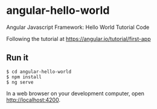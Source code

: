 # angular-hello-world

Angular Javascript Framework: Hello World Tutorial Code

Following the tutorial at <https://angular.io/tutorial/first-app>

## Run it

```
$ cd angular-hello-world
$ npm install
$ ng serve
```

In a web browser on your development computer, open <http://localhost:4200>.